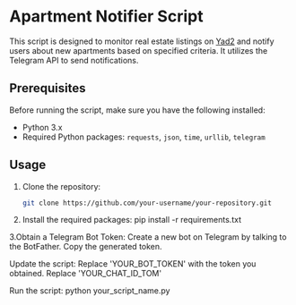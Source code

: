 # Apartment Notifier Script

This script is designed to monitor real estate listings on [Yad2](https://www.yad2.co.il/) and notify users about new apartments based on specified criteria. It utilizes the Telegram API to send notifications.

## Prerequisites

Before running the script, make sure you have the following installed:

- Python 3.x
- Required Python packages: `requests`, `json`, `time`, `urllib`, `telegram`

## Usage

1. Clone the repository:

   ```bash
   git clone https://github.com/your-username/your-repository.git

2. Install the required packages:
   pip install -r requirements.txt
   
3.Obtain a Telegram Bot Token:
Create a new bot on Telegram by talking to the BotFather.
Copy the generated token.

Update the script:
Replace 'YOUR_BOT_TOKEN' with the token you obtained.
Replace 'YOUR_CHAT_ID_TOM'

Run the script:
python your_script_name.py


